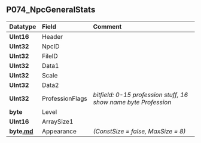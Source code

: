 ## P074\_NpcGeneralStats ##
| **Datatype** | **Field** | **Comment** |
|:-------------|:----------|:------------|
| **UInt16**   | Header    |             |
| **UInt32**   | NpcID     |             |
| **UInt32**   | FileID    |             |
| **UInt32**   | Data1     |             |
| **UInt32**   | Scale     |             |
| **UInt32**   | Data2     |             |
| **UInt32**   | ProfessionFlags | _bitfield: 0-15 profession stuff, 16 show name byte Profession_  |
| **byte**     | Level     |             |
| **UInt16**   | ArraySize1 |             |
| **byte[.md](.md)** | Appearance | _(ConstSize = false, MaxSize = 8)_ |